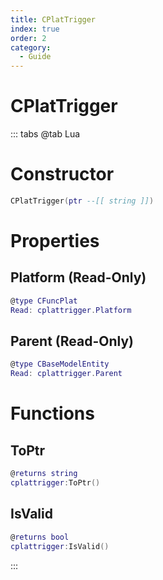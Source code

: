 ```yaml
---
title: CPlatTrigger
index: true
order: 2
category:
  - Guide
---
```


# CPlatTrigger

::: tabs
@tab Lua
# Constructor
```lua
CPlatTrigger(ptr --[[ string ]])
```
# Properties
## Platform (Read-Only)
```lua
@type CFuncPlat
Read: cplattrigger.Platform
```
## Parent (Read-Only)
```lua
@type CBaseModelEntity
Read: cplattrigger.Parent
```
# Functions
## ToPtr
```lua
@returns string
cplattrigger:ToPtr()
```
## IsValid
```lua
@returns bool
cplattrigger:IsValid()
```

:::